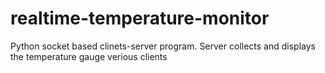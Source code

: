 # realtime-temperature-monitor
Python socket based clinets-server program. Server collects and displays the temperature gauge verious clients
